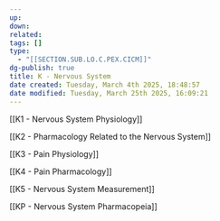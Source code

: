 ```yaml
---
up: 
down: 
related: 
tags: []
type:
  - "[[SECTION.SUB.LO.C.PEX.CICM]]"
dg-publish: true
title: K - Nervous System
date created: Tuesday, March 4th 2025, 18:48:57
date modified: Tuesday, March 25th 2025, 16:09:21
---
```


[[K1 - Nervous System Physiology]]

[[K2 - Pharmacology Related to the Nervous System]]

[[K3 - Pain Physiology]]

[[K4 - Pain Pharmacology]]

[[K5 - Nervous System Measurement]]

[[KP - Nervous System Pharmacopeia]]
